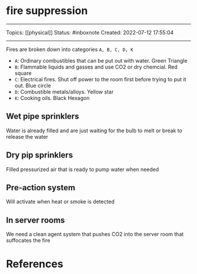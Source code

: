 # fire suppression
---
Topics: [[physical]]
Status: #inboxnote
Created: 2022-07-12 17:55:04

---

Fires are broken down into categories `A, B, C, D, K`
- `A`: Ordinary combustibles that can be put out with water. Green Triangle
- `B`: Flammable liquids and gasses and use CO2 or dry chemcial. Red square
- `C`: Electrical fires. Shut off power to the room first before trying to put it out. Blue circle
- `D`: Combustible metals/alloys. Yellow star
- `K`: Cooking oils. Black Hexagon

## Wet pipe sprinklers

Water is already filled and are just waiting for the bulb to melt or break to release the water

## Dry pip sprinklers

Filled pressurized air that is ready to pump water when needed

## Pre-action system

Will activate when heat or smoke is detected

## In server rooms

We need a clean agent system that pushes CO2 into the server room that suffocates the fire

# References
